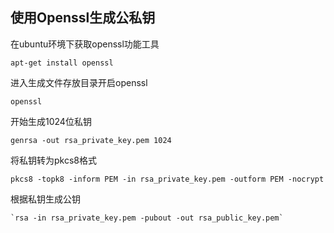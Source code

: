 ## 使用Openssl生成公私钥

在ubuntu环境下获取openssl功能工具

```
apt-get install openssl
```

进入生成文件存放目录开启openssl

```
openssl
```

开始生成1024位私钥

```
genrsa -out rsa_private_key.pem 1024
```

将私钥转为pkcs8格式

```
pkcs8 -topk8 -inform PEM -in rsa_private_key.pem -outform PEM -nocrypt
```

根据私钥生成公钥

    `rsa -in rsa_private_key.pem -pubout -out rsa_public_key.pem`

